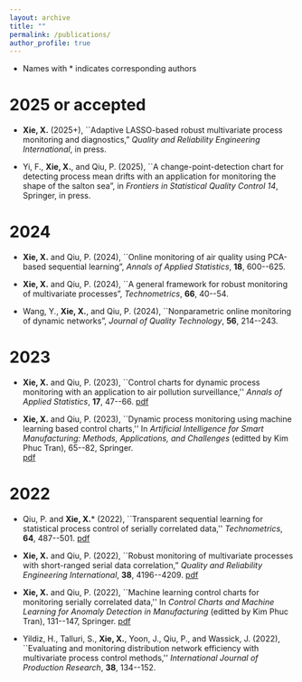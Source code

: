 ```yaml
---
layout: archive
title: ""
permalink: /publications/
author_profile: true
---
```


* Names with * indicates corresponding authors

2025 or accepted
======
* **Xie, X.** (2025+), ``Adaptive LASSO-based robust multivariate
  process monitoring and diagnostics,”  *Quality and
   Reliability Engineering International*, in press.

* Yi, F., **Xie, X.**, and Qiu, P. (2025), ``A change-point-detection chart for
  detecting process mean drifts with an application for monitoring the shape of
  the salton sea”, in *Frontiers in Statistical Quality Control 14*, Springer, in press.

  
2024
======
* **Xie, X.** and Qiu, P. (2024), ``Online monitoring of air quality
  using PCA-based sequential learning”, *Annals of
     Applied Statistics*, **18**, 600--625. 

* **Xie, X.** and Qiu, P. (2024), ``A general framework for robust monitoring 
      of multivariate processes”, *Technometrics*, **66**, 40--54.

* Wang, Y., **Xie, X.**, and Qiu, P. (2024), ``Nonparametric online monitoring of
  dynamic networks”, *Journal of Quality Technology*,  **56**, 214--243.

  
2023
======

* **Xie, X.** and Qiu, P. (2023), ``Control charts for dynamic process
     monitoring with an application to air pollution surveillance,'' *Annals of
     Applied Statistics*,  **17**, 47--66.
     [pdf](http://xxie-stat.github.io/files/XQ2023.pdf)
     
* **Xie, X.** and Qiu, P. (2023), ``Dynamic process
     monitoring using machine learning based control charts,'' 
     In *Artificial Intelligence for Smart Manufacturing: Methods, Applications, and 
     Challenges* (editted by Kim Phuc Tran), 65--82,
     Springer.     
     [pdf](http://xxie-stat.github.io/files/XQ2023chapter.pdf)
  

2022
======

* Qiu, P. and **Xie, X.*** (2022), ``Transparent sequential learning for
     statistical process control of serially correlated data,'' *Technometrics*,
     **64**, 487--501.
  [pdf](http://xxie-stat.github.io/files/QX2022.pdf)

* **Xie, X.** and Qiu, P. (2022), ``Robust monitoring of multivariate processes
   with short-ranged serial data correlation,”  *Quality and
   Reliability Engineering International*,  **38**, 4196--4209.
  [pdf](http://xxie-stat.github.io/files/XQ2022.pdf)

* **Xie, X.** and Qiu, P. (2022), ``Machine learning control charts for
     monitoring serially correlated data,'' In *Control Charts and Machine Learning for
     Anomaly Detection in Manufacturing* (editted by Kim Phuc Tran), 131--147,
     Springer.
  [pdf](http://xxie-stat.github.io/files/XQ2022chapter.pdf)
     
* Yildiz, H., Talluri, S., **Xie, X.**, Yoon, J., Qiu, P., and Wassick, J. (2022),
     ``Evaluating and monitoring distribution network efficiency with multivariate
 process control methods,'' *International Journal of Production Research*,
 **38**, 134--152. 

